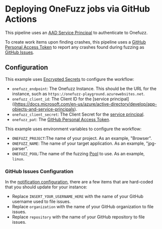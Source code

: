 # Deploying OneFuzz jobs via GitHub Actions

This pipeline uses an [AAD Service Principal](https://docs.microsoft.com/en-us/azure/active-directory/develop/app-objects-and-service-principals) to authenticate to Onefuzz.

To create work items upon finding crashes, this pipeline uses a [GitHub Personal Access Token](https://github.com/settings/tokens) to report any crashes found during fuzzing as [GitHub Issues](../../docs/notifications/github.md).

## Configuration
This example uses [Encrypted Secrets](https://docs.github.com/en/actions/reference/encrypted-secrets) to configure the workflow:
* `onefuzz_endpoint`: The Onefuzz Instance.  This should be the URL for the instance, such as `https://onefuzz-playground.azurewebsites.net`.
* `onefuzz_client_id`: The Client ID for the [service principal]((https://docs.microsoft.com/en-us/azure/active-directory/develop/app-objects-and-service-principals).
* `onefuzz_client_secret`: The Client Secret for the [service principal](https://docs.microsoft.com/en-us/azure/active-directory/develop/app-objects-and-service-principals).
* `onefuzz_pat`: The [GitHub Personal Access Token](https://github.com/settings/tokens).

This example uses environment variables to configure the workflow:
* `ONEFUZZ_PROJECT`:The name of your project.  As an example, "Browser".
* `ONEFUZZ_NAME`: The name of your target application.  As an example, "jpg-parser".
* `ONEFUZZ_POOL`:The name of the fuzzing [Pool](../../docs/terminology.md#pool) to use.  As an example, `linux`.

### GitHub Issues Configuration
In the [notification configuration](github-issues.json), there are a few items that are hard-coded that you should update for your instance:
* Replace `INSERT_YOUR_USERNAME_HERE` with the name of your GitHub username used to file issues.
* Replace `organization` with the name of your GitHub organization to file issues.
* Replace `repository` with the name of your GitHub repository to file issues.
